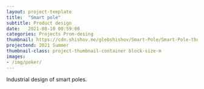 ```yaml
---
layout: project-template
title:  "Smart pole"
subtitle: Product design
date:   2021-08-10 00:59:00
categories: Projects Prom-desing
thumbnail: https://cdn.shishov.me/glebshishov/Smart-Pole/Smart-Pole-thumbnail.png
projectend: 2021 Summer
thumbnail-class: project-thumbnail-container block-size-m
images:
- /img/poker/
---
```


Industrial design of smart poles.